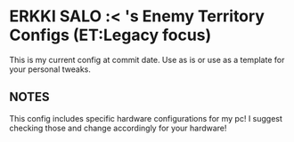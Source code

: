 
# ERKKI SALO :< 's Enemy Territory Configs (ET:Legacy focus)

This is my current config at commit date. Use as is or use as a template for your personal tweaks.

## NOTES
This config includes specific hardware configurations for my pc! I suggest checking those and change accordingly for your hardware!
